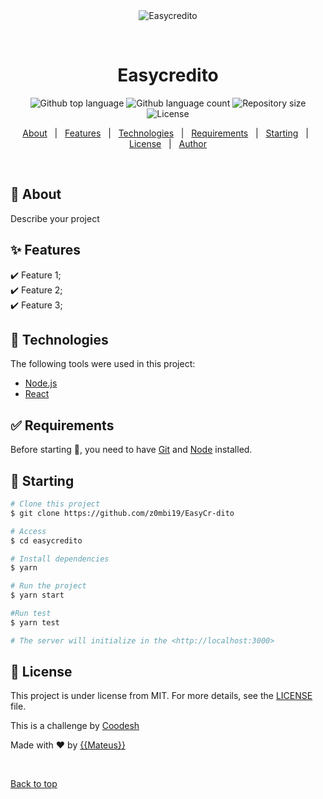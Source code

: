 <div align="center" id="top"> 
  <img src="./.github/app.gif" alt="Easycredito" />

  &#xa0;

  <!-- <a href="https://easycredito.netlify.app">Demo</a> -->
</div>

<h1 align="center">Easycredito</h1>

<p align="center">
  <img alt="Github top language" src="https://img.shields.io/github/languages/top/z0mbi19/easycredito?color=56BEB8">

  <img alt="Github language count" src="https://img.shields.io/github/languages/count/z0mbi19/easycredito?color=56BEB8">

  <img alt="Repository size" src="https://img.shields.io/github/repo-size/z0mbi19/easycredito?color=56BEB8">

  <img alt="License" src="https://img.shields.io/github/license/z0mbi19/easycredito?color=56BEB8">

  <!-- <img alt="Github issues" src="https://img.shields.io/github/issues/z0mbi19/easycredito?color=56BEB8" /> -->

  <!-- <img alt="Github forks" src="https://img.shields.io/github/forks/z0mbi19/easycredito?color=56BEB8" /> -->

  <!-- <img alt="Github stars" src="https://img.shields.io/github/stars/z0mbi19/easycredito?color=56BEB8" /> -->
</p>

<!-- Status -->

<!-- <h4 align="center"> 
	🚧  Easycredito 🚀 Under construction...  🚧
</h4> 

<hr> -->

<p align="center">
  <a href="#dart-about">About</a> &#xa0; | &#xa0; 
  <a href="#sparkles-features">Features</a> &#xa0; | &#xa0;
  <a href="#rocket-technologies">Technologies</a> &#xa0; | &#xa0;
  <a href="#white_check_mark-requirements">Requirements</a> &#xa0; | &#xa0;
  <a href="#checkered_flag-starting">Starting</a> &#xa0; | &#xa0;
  <a href="#memo-license">License</a> &#xa0; | &#xa0;
  <a href="https://github.com/z0mbi19" target="_blank">Author</a>
</p>

<br>

## :dart: About ##

Describe your project

## :sparkles: Features ##

:heavy_check_mark: Feature 1;\
:heavy_check_mark: Feature 2;\
:heavy_check_mark: Feature 3;

## :rocket: Technologies ##

The following tools were used in this project:

- [Node.js](https://nodejs.org/en/)
- [React](https://pt-br.reactjs.org/)

## :white_check_mark: Requirements ##

Before starting :checkered_flag:, you need to have [Git](https://git-scm.com) and [Node](https://nodejs.org/en/) installed.

## :checkered_flag: Starting ##

```bash
# Clone this project
$ git clone https://github.com/z0mbi19/EasyCr-dito

# Access
$ cd easycredito

# Install dependencies
$ yarn

# Run the project
$ yarn start

#Run test
$ yarn test

# The server will initialize in the <http://localhost:3000>
```

## :memo: License ##

This project is under license from MIT. For more details, see the [LICENSE](LICENSE.md) file.

This is a challenge by <a href="https://coodesh.com/" >Coodesh</a> 

Made with :heart: by <a href="https://github.com/z0mbi19" target="_blank">{{Mateus}}</a>

&#xa0;

<a href="#top">Back to top</a>
